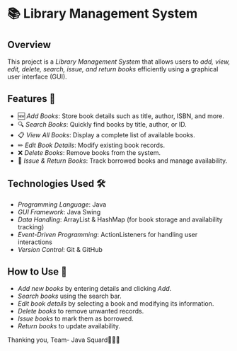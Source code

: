 # 📚 Library Management System

## Overview
This project is a *Library Management System* that allows users to *add, view, edit, delete, search, issue, and return books* efficiently using a graphical user interface (GUI).

## Features 🚀
- 🆕 *Add Books*: Store book details such as title, author, ISBN, and more.
- 🔍 *Search Books*: Quickly find books by title, author, or ID.
- 📋 *View All Books*: Display a complete list of available books.
- ✏ *Edit Book Details*: Modify existing book records.
- ❌ *Delete Books*: Remove books from the system.
- 📖 *Issue & Return Books*: Track borrowed books and manage availability.

## Technologies Used 🛠
- *Programming Language*: Java
- *GUI Framework*: Java Swing
- *Data Handling*: ArrayList & HashMap (for book storage and availability tracking)
- *Event-Driven Programming*: ActionListeners for handling user interactions
- *Version Control*: Git & GitHub

## How to Use 🎯
- *Add new books* by entering details and clicking *Add*.
- *Search books* using the search bar.
- *Edit book details* by selecting a book and modifying its information.
- *Delete books* to remove unwanted records.
- *Issue books* to mark them as borrowed.
- *Return books* to update availability.

Thanking you,
Team- Java Squard🚀👨‍💻
